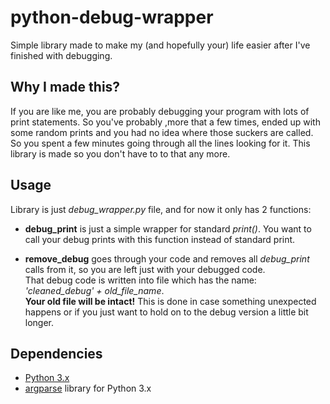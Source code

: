 # python-debug-wrapper
Simple library made to make my (and hopefully your) life easier after I've finished with debugging.

## Why I made this?
If you are like me, you are probably debugging your program with lots of print statements. So you've probably ,more that a few times, ended up with some random prints and you had no idea where those suckers are called. So you spent a few minutes going through all the lines looking for it. This library is made so you don't have to to that any more.

## Usage

Library is just *debug_wrapper.py* file, and for now it only has 2 functions:

- **debug_print** is just a simple wrapper for standard *print()*. You want to call your debug prints with this function instead of standard print.

- **remove_debug** goes through your code and removes all *debug_print* calls from it, so you are left just with your debugged code.  
That debug code is written into file which has the name: *'cleaned_debug' + old_file_name*.  
**Your old file will be intact!** This is done in case something unexpected happens or if you just want to hold on to the debug version a little bit longer. 

## Dependencies
- [Python 3.x](https://python.org)
- [argparse](https://docs.python.org/3/library/argparse.html) library for Python 3.x

